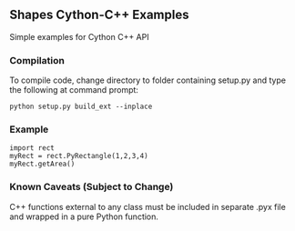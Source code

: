 ## Shapes Cython-C++ Examples
Simple examples for Cython C++ API

### Compilation
To compile code, change directory to folder containing setup.py and type the following at command prompt:
```
python setup.py build_ext --inplace
```

### Example
```
import rect
myRect = rect.PyRectangle(1,2,3,4)
myRect.getArea()
```

### Known Caveats (Subject to Change)

C++ functions external to any class must be included in separate .pyx file and wrapped in a pure Python function.